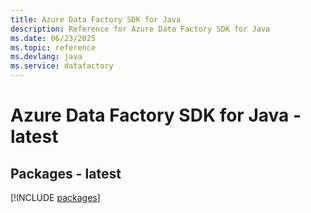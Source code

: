 ```yaml
---
title: Azure Data Factory SDK for Java
description: Reference for Azure Data Factory SDK for Java
ms.date: 06/23/2025
ms.topic: reference
ms.devlang: java
ms.service: datafactory
---
```

# Azure Data Factory SDK for Java - latest
## Packages - latest
[!INCLUDE [packages](data-factory-index.md)]